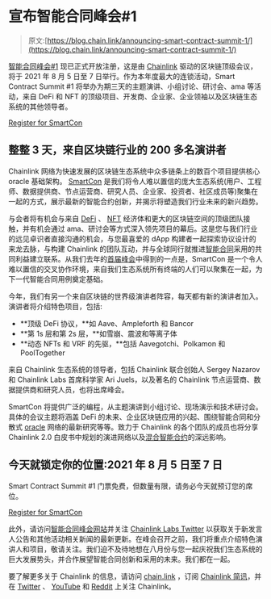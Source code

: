 # 宣布智能合同峰会#1

> 原文:[https://blog.chain.link/announcing-smart-contract-summit-1/](https://blog.chain.link/announcing-smart-contract-summit-1/)

[智能合同峰会#1](https://hopin.com/events/smart-contract-summit-1?ref=b59313329f70) 现已正式开放注册，这是由 [Chainlink](https://chain.link/) 驱动的区块链顶级会议，将于 2021 年 8 月 5 日至 7 日举行。作为本年度最大的连锁活动，Smart Contract Summit #1 将举办为期三天的主题演讲、小组讨论、研讨会、ama 等活动，来自 DeFi 和 NFT 的顶级项目、开发商、企业家、企业领袖以及区块链生态系统的其他领导者。

[Register for SmartCon](https://hopin.com/events/smart-contract-summit-1?ref=b59313329f70)

## 整整 3 天，来自区块链行业的 200 多名演讲者

Chainlink 网络为快速发展的区块链生态系统中众多链条上的数百个项目提供核心 oracle 基础架构。 [SmartCon](https://www.smartcontractsummit.io/) 是我们将令人难以置信的庞大生态系统(用户、工程师、数据提供商、节点运营商、研究人员、企业家、投资者、社区成员等)聚集在一起的方式，展示最新的智能合约创新，并揭示将塑造我们行业未来的新兴趋势。

与会者将有机会与来自 [DeFi](https://chain.link/education/defi) 、 [NFT](https://chain.link/education/nfts) 经济体和更大的区块链空间的顶级团队接触，并有机会通过 ama、研讨会等方式深入领先项目的幕后。这是您与我们行业的远见卓识者直接沟通的机会，与您最喜爱的 dApp 构建者一起探索协议设计的来龙去脉，与构建 Chainlink 的团队互动，并与全球同行就推进[智能合同](https://chain.link/education/smart-contracts)采用的共同利益建立联系。从我们去年的[首届峰会](https://blog.chain.link/smart-contract-summit-recap/)中得到的一点是，SmartCon 是一个令人难以置信的交叉协作环境，来自我们生态系统所有终端的人们可以聚集在一起，为下一代智能合同用例奠定基础。

今年，我们有另一个来自区块链的世界级演讲者阵容，每天都有新的演讲者加入。演讲者将介绍特色项目，包括:

*   **顶级 DeFi 协议，**如 Aave、Ampleforth 和 Bancor
*   **第 1s 层和第 2s 层，**如雪崩、震波和等离子体
*   **动态 NFTs 和 VRF 的先驱，**包括 Aavegotchi、Polkamon 和 PoolTogether

来自 Chainlink 生态系统的领导者，包括 Chainlink 联合创始人 Sergey Nazarov 和 Chainlink Labs 首席科学家 Ari Juels，以及著名的 Chainlink 节点运营商、数据提供商和研究人员，也将出席峰会。

SmartCon 将提供广泛的编程，从主题演讲到小组讨论、现场演示和技术研讨会。具体的会议主题将涵盖 DeFi 的未来、企业区块链应用的兴起、围绕智能合同和分散式 [oracle](https://chain.link/education/blockchain-oracles) 网络的最新研究等等。致力于 Chainlink 的各个团队的成员也将分享 Chainlink 2.0 白皮书中规划的演进网络以及[混合智能合约](https://blog.chain.link/hybrid-smart-contracts-explained/)的深远影响。

## 今天就锁定你的位置:2021 年 8 月 5 日至 7 日

Smart Contract Summit #1 门票免费，但数量有限，请务必今天就预订您的席位。

[Register for SmartCon](https://hopin.com/events/smart-contract-summit-1?ref=b59313329f70)

此外，请访问[智能合同峰会网站](https://smartcontractsummit.io/)并关注 [Chainlink Labs Twitter](https://twitter.com/Smart_Contract) 以获取关于新发言人公告和其他活动相关新闻的最新更新。在峰会召开之前，我们将重点介绍特色演讲人和项目，敬请关注。我们迫不及待地想在八月份与您一起庆祝我们生态系统的巨大发展势头，并合作展望智能合同创新和采用的未来。我们都在一起。

要了解更多关于 Chainlink 的信息，请访问 [chain.link](https://chain.link/) ，订阅 [Chainlink 简讯](https://chn.lk/newsletter)，并在 [Twitter](https://twitter.com/chainlink) 、 [YouTube](https://www.youtube.com/channel/UCnjkrlqaWEBSnKZQ71gdyFA) 和 [Reddit](https://www.reddit.com/r/Chainlink/) 上关注 Chainlink。